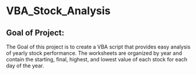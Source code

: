 # VBA_Stock_Analysis

## Goal of Project:

The Goal of this project is to create a VBA script that provides easy analysis of yearly stock performance.  The worksheets are organized by year and contain the starting, final, highest, and lowest value of each stock for each day of the year.
